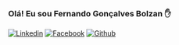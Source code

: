 ### Olá! Eu sou Fernando Gonçalves Bolzan ✋
[![Linkedin](https://img.shields.io/badge/LinkedIn-0077B5?style=for-the-badge&logo=linkedin&logoColor=white)](linkedin.com/in/fernandobolzanfarma)
[![Facebook](	https://img.shields.io/badge/Facebook-1877F2?style=for-the-badge&logo=facebook&logoColor=white)](https://www.facebook.com/FEFARMA.BOLZAN)
[![Github](	https://img.shields.io/badge/GitHub-100000?style=for-the-badge&logo=github&logoColor=white)](https://github.com/FEFARMA/FEFARMA/edit/main/README.md)


